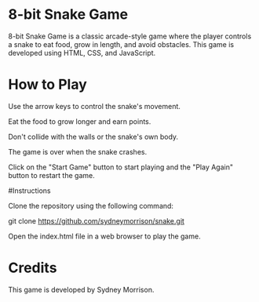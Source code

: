 # 8-bit Snake Game

8-bit Snake Game is a classic arcade-style game where the player controls a snake to eat food, grow in length, and avoid obstacles. This game is developed using HTML, CSS, and JavaScript.

# How to Play

Use the arrow keys to control the snake's movement.

Eat the food to grow longer and earn points.

Don't collide with the walls or the snake's own body.

The game is over when the snake crashes.

Click on the "Start Game" button to start playing and the "Play Again" button to restart the game.

#Instructions

Clone the repository using the following command:

git clone https://github.com/sydneymorrison/snake.git

Open the index.html file in a web browser to play the game.

# Credits

This game is developed by Sydney Morrison.


